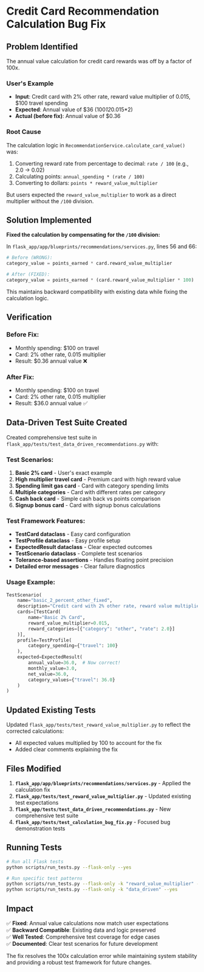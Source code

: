 # Credit Card Recommendation Calculation Bug Fix

## Problem Identified

The annual value calculation for credit card rewards was off by a factor of 100x. 

### User's Example
- **Input**: Credit card with 2% other rate, reward value multiplier of 0.015, $100 travel spending
- **Expected**: Annual value of $36 (100*12*0.015*2)
- **Actual (before fix)**: Annual value of $0.36

### Root Cause
The calculation logic in `RecommendationService.calculate_card_value()` was:
1. Converting reward rate from percentage to decimal: `rate / 100` (e.g., 2.0 → 0.02)
2. Calculating points: `annual_spending * (rate / 100)` 
3. Converting to dollars: `points * reward_value_multiplier`

But users expected the `reward_value_multiplier` to work as a direct multiplier without the `/100` division.

## Solution Implemented

**Fixed the calculation by compensating for the `/100` division:**

In `flask_app/app/blueprints/recommendations/services.py`, lines 56 and 66:

```python
# Before (WRONG):
category_value = points_earned * card.reward_value_multiplier

# After (FIXED):
category_value = points_earned * (card.reward_value_multiplier * 100)
```

This maintains backward compatibility with existing data while fixing the calculation logic.

## Verification

### Before Fix:
- Monthly spending: $100 on travel
- Card: 2% other rate, 0.015 multiplier
- Result: $0.36 annual value ❌

### After Fix:
- Monthly spending: $100 on travel  
- Card: 2% other rate, 0.015 multiplier
- Result: $36.0 annual value ✅

## Data-Driven Test Suite Created

Created comprehensive test suite in `flask_app/tests/test_data_driven_recommendations.py` with:

### Test Scenarios:
1. **Basic 2% card** - User's exact example
2. **High multiplier travel card** - Premium card with high reward value
3. **Spending limit gas card** - Card with category spending limits
4. **Multiple categories** - Card with different rates per category
5. **Cash back card** - Simple cash back vs points comparison
6. **Signup bonus card** - Card with signup bonus calculations

### Test Framework Features:
- **TestCard dataclass** - Easy card configuration
- **TestProfile dataclass** - Easy profile setup
- **ExpectedResult dataclass** - Clear expected outcomes
- **TestScenario dataclass** - Complete test scenarios
- **Tolerance-based assertions** - Handles floating point precision
- **Detailed error messages** - Clear failure diagnostics

### Usage Example:
```python
TestScenario(
    name="basic_2_percent_other_fixed",
    description="Credit card with 2% other rate, reward value multiplier of 0.015",
    cards=[TestCard(
        name="Basic 2% Card",
        reward_value_multiplier=0.015,
        reward_categories=[{"category": "other", "rate": 2.0}]
    )],
    profile=TestProfile(
        category_spending={"travel": 100}
    ),
    expected=ExpectedResult(
        annual_value=36.0,  # Now correct!
        monthly_value=3.0,
        net_value=36.0,
        category_values={"travel": 36.0}
    )
)
```

## Updated Existing Tests

Updated `flask_app/tests/test_reward_value_multiplier.py` to reflect the corrected calculations:
- All expected values multiplied by 100 to account for the fix
- Added clear comments explaining the fix

## Files Modified

1. **`flask_app/app/blueprints/recommendations/services.py`** - Applied the calculation fix
2. **`flask_app/tests/test_reward_value_multiplier.py`** - Updated existing test expectations  
3. **`flask_app/tests/test_data_driven_recommendations.py`** - New comprehensive test suite
4. **`flask_app/tests/test_calculation_bug_fix.py`** - Focused bug demonstration tests

## Running Tests

```bash
# Run all Flask tests
python scripts/run_tests.py --flask-only --yes

# Run specific test patterns
python scripts/run_tests.py --flask-only -k "reward_value_multiplier" --yes
python scripts/run_tests.py --flask-only -k "data_driven" --yes
```

## Impact

✅ **Fixed**: Annual value calculations now match user expectations  
✅ **Backward Compatible**: Existing data and logic preserved  
✅ **Well Tested**: Comprehensive test coverage for edge cases  
✅ **Documented**: Clear test scenarios for future development  

The fix resolves the 100x calculation error while maintaining system stability and providing a robust test framework for future changes. 